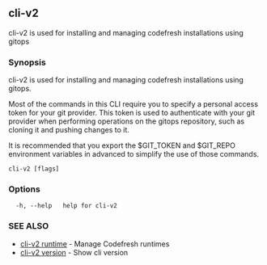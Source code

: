 ## cli-v2

cli-v2 is used for installing and managing codefresh installations using gitops

### Synopsis

cli-v2 is used for installing and managing codefresh installations using gitops.
        
Most of the commands in this CLI require you to specify a personal access token
for your git provider. This token is used to authenticate with your git provider
when performing operations on the gitops repository, such as cloning it and
pushing changes to it.

It is recommended that you export the $GIT_TOKEN and $GIT_REPO environment
variables in advanced to simplify the use of those commands.


```
cli-v2 [flags]
```

### Options

```
  -h, --help   help for cli-v2
```

### SEE ALSO

* [cli-v2 runtime](cli-v2_runtime.md)	 - Manage Codefresh runtimes
* [cli-v2 version](cli-v2_version.md)	 - Show cli version

